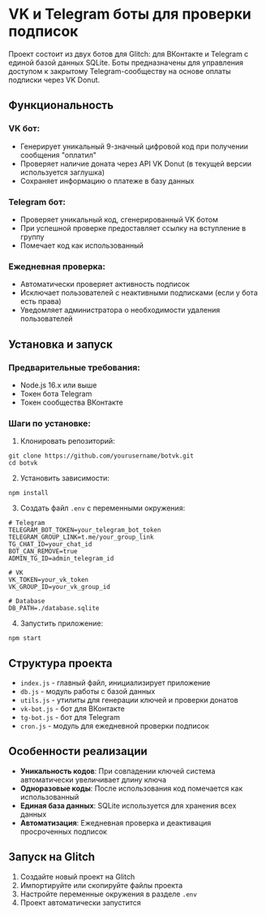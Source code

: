# VK и Telegram боты для проверки подписок

Проект состоит из двух ботов для Glitch: для ВКонтакте и Telegram с единой базой данных SQLite. Боты предназначены для управления доступом к закрытому Telegram-сообществу на основе оплаты подписки через VK Donut.

## Функциональность

### VK бот:
- Генерирует уникальный 9-значный цифровой код при получении сообщения "оплатил"
- Проверяет наличие доната через API VK Donut (в текущей версии используется заглушка)
- Сохраняет информацию о платеже в базу данных

### Telegram бот:
- Проверяет уникальный код, сгенерированный VK ботом
- При успешной проверке предоставляет ссылку на вступление в группу
- Помечает код как использованный

### Ежедневная проверка:
- Автоматически проверяет активность подписок
- Исключает пользователей с неактивными подписками (если у бота есть права)
- Уведомляет администратора о необходимости удаления пользователей

## Установка и запуск

### Предварительные требования:
- Node.js 16.x или выше
- Токен бота Telegram
- Токен сообщества ВКонтакте

### Шаги по установке:

1. Клонировать репозиторий:
```
git clone https://github.com/yourusername/botvk.git
cd botvk
```

2. Установить зависимости:
```
npm install
```

3. Создать файл `.env` с переменными окружения:
```
# Telegram
TELEGRAM_BOT_TOKEN=your_telegram_bot_token
TELEGRAM_GROUP_LINK=t.me/your_group_link
TG_CHAT_ID=your_chat_id
BOT_CAN_REMOVE=true
ADMIN_TG_ID=admin_telegram_id

# VK
VK_TOKEN=your_vk_token
VK_GROUP_ID=your_vk_group_id

# Database
DB_PATH=./database.sqlite
```

4. Запустить приложение:
```
npm start
```

## Структура проекта

- `index.js` - главный файл, инициализирует приложение
- `db.js` - модуль работы с базой данных
- `utils.js` - утилиты для генерации ключей и проверки донатов
- `vk-bot.js` - бот для ВКонтакте
- `tg-bot.js` - бот для Telegram
- `cron.js` - модуль для ежедневной проверки подписок

## Особенности реализации

- **Уникальность кодов**: При совпадении ключей система автоматически увеличивает длину ключа
- **Одноразовые коды**: После использования код помечается как использованный
- **Единая база данных**: SQLite используется для хранения всех данных
- **Автоматизация**: Ежедневная проверка и деактивация просроченных подписок

## Запуск на Glitch

1. Создайте новый проект на Glitch
2. Импортируйте или скопируйте файлы проекта
3. Настройте переменные окружения в разделе `.env`
4. Проект автоматически запустится 